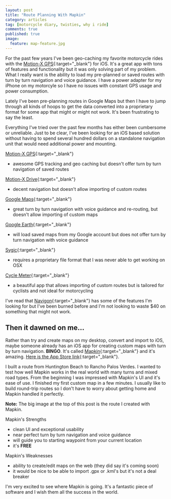 ```yaml
---
layout: post
title: "Route Planning With Mapkin"
category: articles
tag: [motorcycle diary, twisties, why i ride]
comments: true
published: true
image:
  feature: map-feature.jpg
---
```


For the past few years I've been geo-caching my favorite motorcycle rides with the [Motion-X GPS](https://itunes.apple.com/us/app/motionx-gps/id299949744?mt=8){:target="_blank"} for iOS. It's a great app with tons of features and functionality but it was only solving part of my problem. What I really want is the ability to load my pre-planned or saved routes with turn by turn navigation and voice guidance. I have a power adapter for my iPhone on my motorcyle so I have no issues with constant GPS usage and power consumption.

Lately I've been pre-planning routes in Google Maps but then I have to jump through all kinds of hoops to get the data converted into a proprietary format for some app that might or might not work. It's been frustrating to say the least.

Everything I've tried over the past few months has either been cumbersome or unreliable. Just to be clear, I've been looking for an iOS based solution without having to spend several hundred dollars on a standalone navigation unit that would need additional power and mounting. 

[Motion-X GPS](https://itunes.apple.com/us/app/motionx-gps/id299949744?mt=8){:target="_blank"}
  
* awesome GPS tracking and geo caching but doesn't offer turn by turn navigation of saved routes

[Motion-X Drive](https://itunes.apple.com/us/app/motionx-gps-drive/id328095974?mt=8){:target="_blank"}
  
* decent navigation but doesn't allow importing of custom routes

[Google Maps](https://itunes.apple.com/us/app/google-maps/id585027354?mt=8){:target="_blank"}

* great turn by turn navigation with voice guidance and re-routing, but doesn't allow importing of custom maps

[Google Earth](https://itunes.apple.com/us/app/google-earth/id293622097?mt=8){:target="_blank"}

* will load saved maps from my Google account but does not offer turn by turn navigation with voice guidance

[Sygic](https://itunes.apple.com/us/app/sygic-gps-navigation-offline/id585193266?mt=8){:target="_blank"}

* requires a proprietary file format that I was never able to get working on OSX

[Cycle Meter](https://itunes.apple.com/us/app/cyclemeter-gps-cycling-running/id330595774?mt=8){:target="_blank"}

* a beautiful app that allows importing of custom routes but is tailored for cyclists and not ideal for motorcycling

I've read that [Navigon](https://itunes.apple.com/us/app/navigon-north-america/id321506742?mt=8){:target="_blank"} has some of the features I'm looking for but I've been burned before and I'm not looking to waste $40 on something that might not work.

## Then it dawned on me&hellip;

Rather than try and create maps on my desktop, convert and import to iOS, maybe someone already has an iOS app for creating custom maps with turn by turn navigation. **BINGO**. It's called [Mapkin](http://mapkin.co){:target="_blank"} and it's amazing. [Here is the App Store link](https://itunes.apple.com/us/app/mapkin-maps-gps-personalized/id700227307?mt=8){:target="_blank"}.

I built a route from Huntington Beach to Rancho Palos Verdes. I wanted to test how well Mapkin works in the real world with many turns and mixed road types. From the beginning I was impressed with Mapkin's UI and it's ease of use. I finished my first custom map in a few minutes. I usually like to build round-trip routes so I don't have to worry about getting home and Mapkin handled it perfectly.

**Note:** The big image at the top of this post is the route I created with Mapkin.

Mapkin's Strengths

* clean UI and exceptional usability
* near perfect turn by turn navigation and voice guidance
* will guide you to starting waypoint from your current location
* it's **FREE**

Mapkin's Weaknesses

* ability to create/edit maps on the web (they did say it's coming soon)
* it would be nice to be able to import .gpx or .kml's but it's not a deal breaker

I'm very excited to see where Mapkin is going. It's a fantastic piece of software and I wish them all the success in the world.